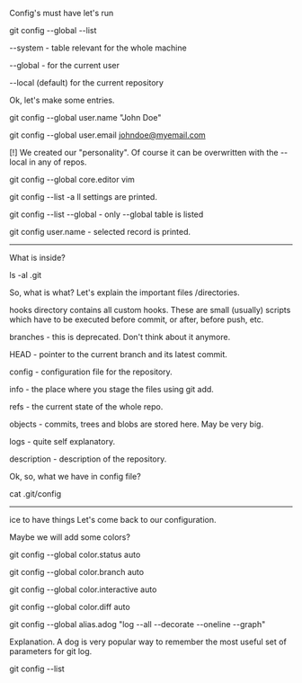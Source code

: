 Config's must have
let's run

git config --global --list


--system - table relevant for the whole machine

--global - for the current user

--local (default) for the current repository


Ok, let's make some entries.

git config --global user.name "John Doe"

git config --global user.email johndoe@myemail.com

[!] We created our "personality". Of course it can be overwritten with the --local in any of repos.



git config --global core.editor vim


git config --list -a ll settings are printed.

git config --list --global - only --global table is listed

git config user.name - selected record is printed.

--------------------------------------------------

What is inside?

ls -al .git

So, what is what? Let's explain the important files /directories.

hooks directory contains all custom hooks. These are small (usually) scripts which have to be executed before commit, or after, before push, etc.

branches - this is deprecated. Don't think about it anymore.

HEAD - pointer to the current branch and its latest commit.

config - configuration file for the repository.

info - the place where you stage the files using git add.

refs - the current state of the whole repo.

objects - commits, trees and blobs are stored here. May be very big.

logs - quite self explanatory.

description - description of the repository.

Ok, so, what we have in config file?

cat .git/config

-----------------------------------------------------

ice to have things
Let's come back to our configuration.

Maybe we will add some colors?

git config --global color.status auto

git config --global color.branch auto

git config --global color.interactive auto

git config --global color.diff auto

git config --global alias.adog "log --all --decorate --oneline --graph"

Explanation. A dog is very popular way to remember the most useful set of parameters for git log.

git config --list
